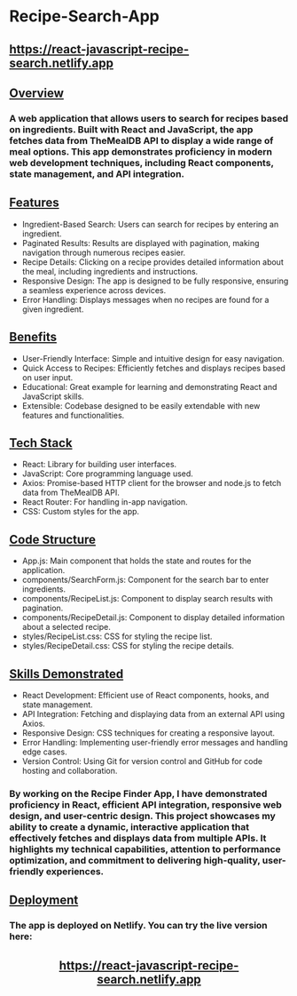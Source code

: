 <h1>Recipe-Search-App</h1>

<h2><a href="https://react-javascript-recipe-search.netlify.app" target="_blank">https://react-javascript-recipe-search.netlify.app</a></h2>

<h2><u>Overview</u></h2>

<h3>A web application that allows users to search for recipes based on ingredients. Built with React and JavaScript, the app fetches data from TheMealDB API to display a wide range of meal options. This app demonstrates proficiency in modern web development techniques, including React components, state management, and API integration.

<h2><u>Features</u></h2>

<ul>
<li>Ingredient-Based Search: Users can search for recipes by entering an ingredient.</li>
<li>Paginated Results: Results are displayed with pagination, making navigation through numerous recipes easier.</li>
<li>Recipe Details: Clicking on a recipe provides detailed information about the meal, including ingredients and instructions.</li>
<li>Responsive Design: The app is designed to be fully responsive, ensuring a seamless experience across devices.</li>
<li>Error Handling: Displays messages when no recipes are found for a given ingredient.</li>
</ul>

<h2><u>Benefits</u></h2>

<ul>
<li>User-Friendly Interface: Simple and intuitive design for easy navigation.</li>
<li>Quick Access to Recipes: Efficiently fetches and displays recipes based on user input.</li>
<li>Educational: Great example for learning and demonstrating React and JavaScript skills.</li>
<li>Extensible: Codebase designed to be easily extendable with new features and functionalities.</li>
</ul>

<h2><u>Tech Stack</u></h2>

<ul>
<li>React: Library for building user interfaces.</li>
<li>JavaScript: Core programming language used.</li>
<li>Axios: Promise-based HTTP client for the browser and node.js to fetch data from TheMealDB API.</li>
<li>React Router: For handling in-app navigation.</li>
<li>CSS: Custom styles for the app.</li>
</ul>

<h2><u>Code Structure</u></h2>

<ul>
<li>App.js: Main component that holds the state and routes for the application.</li>
<li>components/SearchForm.js: Component for the search bar to enter ingredients.</li>
<li>components/RecipeList.js: Component to display search results with pagination.</li>
<li>components/RecipeDetail.js: Component to display detailed information about a selected recipe.</li>
<li>styles/RecipeList.css: CSS for styling the recipe list.</li>
<li>styles/RecipeDetail.css: CSS for styling the recipe details.</li>
</ul>

<h2><u>Skills Demonstrated</u></h2>

<ul>
<li>React Development: Efficient use of React components, hooks, and state management.</li>
<li>API Integration: Fetching and displaying data from an external API using Axios.</li>
<li>Responsive Design: CSS techniques for creating a responsive layout.</li>
<li>Error Handling: Implementing user-friendly error messages and handling edge cases.</li>
<li>Version Control: Using Git for version control and GitHub for code hosting and collaboration.</li>
</ul>

<h3>By working on the Recipe Finder App, I have demonstrated proficiency in React, efficient API integration, responsive web design, and user-centric design. This project showcases my ability to create a dynamic, interactive application that effectively fetches and displays data from multiple APIs. It highlights my technical capabilities, attention to performance optimization, and commitment to delivering high-quality, user-friendly experiences.</h3>

<h2><u>Deployment</u></h2>

<h3>The app is deployed on Netlify. You can try the live version here:</h3>
<span align="center"><h2><a href="https://react-javascript-recipe-search.netlify.app" target="_blank">https://react-javascript-recipe-search.netlify.app</a></h2></span>

</h3>
<p>
<p>

